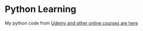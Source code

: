 # Python Learning

My python code from [Udemy and other online courses are here](https://www.udemy.com/course/100-days-of-code/)

